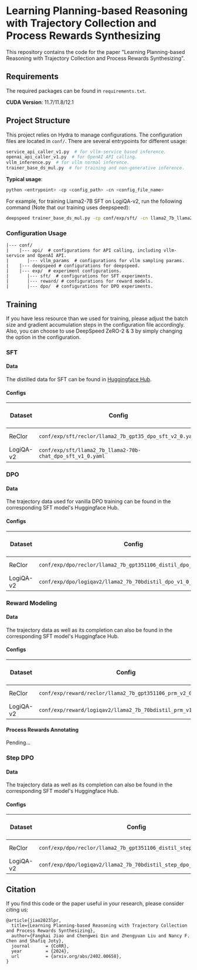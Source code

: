 # Learning Planning-based Reasoning with Trajectory Collection and Process Rewards Synthesizing

This repository contains the code for the paper "Learning Planning-based Reasoning with Trajectory Collection and Process Rewards Synthesizing".

## Requirements

The required packages can be found in `requirements.txt`.

**CUDA Version**: 11.7/11.8/12.1

## Project Structure

This project relies on Hydra to manage configurations. The configuration files are located in `conf/`. There are several entrypoints for different usage:
```bash
service_api_caller_v1.py  # for vllm-service based inference.
openai_api_caller_v1.py  # for OpenAI API calling.
vllm_inference.py  # for vllm normal inference.
trainer_base_ds_mul.py  # for training and non-generative inference.
```

**Typical usage**:
```bash
python <entrypoint> -cp <config_path> -cn <config_file_name>
```
For example, for training Llama2-7B SFT on LogiQA-v2, run the following command (Note that our training uses deepspeed):
```bash
deepspeed trainer_base_ds_mul.py -cp conf/exp/sft/ -cn llama2_7b_llama2-70b-chat_dpo_sft_v1_0
```

### Configuration Usage
```
|--- conf/
|    |--- api/  # configurations for API calling, including vllm-service and OpenAI API.
|       |--- vllm_params  # configurations for vllm sampling params.
|    |--- deepspeed # configurations for deepspeed.
|    |--- exp/  # experiment configurations.
|       |--- sft/  # configurations for SFT experiments.
|       |--- reward/ # configurations for reward models.
|       |--- dpo/  # configurations for DPO experiments.
```

## Training

If you have less resource than we used for training, please adjust the batch size and gradient accumulation steps in the configuration file accordingly.
Also, you can choose to use DeepSpeed ZeRO-2 & 3 by simply changing the option in the configuration.

### SFT

#### Data
The distilled data for SFT can be found in [Huggingface Hub](https://huggingface.co/datasets/chitanda/dpo-reasoning-trajectory).

#### Configs

| Dataset | Config                                                 |     Devices      |                                            Weights & Trajectory Data                                             |  
|---------|--------------------------------------------------------|:----------------:|:----------------------------------------------------------------------------------------------------------------:|
| ReClor  | `conf/exp/sft/reclor/llama2_7b_gpt35_dpo_sft_v2_0.yaml` |     4 x H100     |   [Huggingface Hub](https://huggingface.co/chitanda/llama2.7b.chat.reclor.gpt35turbo1106.dpo-sft.H100.w4.v2.0)   |
| LogiQA-v2 | `conf/exp/sft/llama2_7b_llama2-70b-chat_dpo_sft_v1_0.yaml` |  4 x RTX A60000  | [Huggingface Hub](https://huggingface.co/chitanda/llama2.7b.chat.logiqav2.llama-2-70b-chat.dpo-sft.A6K.w4.v1.0)  | 

### DPO

#### Data

The trajectory data used for vanilla DPO training can be found in the corresponding SFT model's Huggingface Hub.

#### Configs

| Dataset | Config                                                            | Devices  |                                            Weights & Trajectory Data                                             |
|---------|-------------------------------------------------------------------|:--------:|:----------------------------------------------------------------------------------------------------------------:|
| ReClor  | `conf/exp/dpo/reclor/llama2_7b_gpt351106_distil_dpo_v3_0.yaml`    | 4 x H100 |   [Huggingface Hub](https://huggingface.co/chitanda/llama2.7b.chat.reclor.gpt351106.dpo.fix_hack.H100.w4.v3.0.s42)         |
| LogiQA-v2 | `conf/exp/dpo/logiqav2/llama2_7b_70bdistil_dpo_v1_0_th_test.yaml` | 4 x H100 | [Huggingface Hub](https://huggingface.co/chitanda/lama2.7b.chat.reclor.gpt351106.step.dpo.fix_hack.H100.w4.v5.0.s42)        |


### Reward Modeling

#### Data

The trajectory data as well as its completion can also be found in the corresponding SFT model's Huggingface Hub.

#### Configs

| Dataset | Config                                                               | Devices  |                                            Weights & Trajectory Data                                             |
|---------|----------------------------------------------------------------------|:--------:|:----------------------------------------------------------------------------------------------------------------:|
| ReClor  | `conf/exp/reward/reclor/llama2_7b_gpt351106_prm_v2_0.yaml`    | 4 x H100 |   [Huggingface Hub]()         |
| LogiQA-v2 | `conf/exp/reward/logiqav2/llama2_7b_70bdistil_prm_v1_0.yaml` | 4 x H100 | [Huggingface Hub]()        |

#### Process Rewards Annotating

Pending...


### Step DPO

#### Data

The trajectory data as well as its completion can also be found in the corresponding SFT model's Huggingface Hub.

#### Configs

| Dataset | Config                                                               | Devices  |                                            Weights & Trajectory Data                                             |
|---------|----------------------------------------------------------------------|:--------:|:----------------------------------------------------------------------------------------------------------------:|
| ReClor  | `conf/exp/dpo/reclor/llama2_7b_gpt351106_distil_step_dpo_v5_0.yaml`    | 4 x H100 |   [Huggingface Hub]()         |
| LogiQA-v2 | `conf/exp/dpo/logiqav2/llama2_7b_70bdistil_step_dpo_v1_0_th.yaml` | 4 x H100 | [Huggingface Hub]()        |


## Citation

If you find this code or the paper useful in your research, please consider citing us:

```
@article{jiao2023lpr,
  title={Learning Planning-based Reasoning with Trajectory Collection and Process Rewards Synthesizing},
  author={Fangkai Jiao and Chengwei Qin and Zhengyuan Liu and Nancy F. Chen and Shafiq Joty},
  journal      = {CoRR},
  year         = {2024},
  url          = {arxiv.org/abs/2402.00658},
}
```
